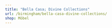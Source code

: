```yaml
---
title: "Bella Casa; Divine Collections"
url: /birmingham/bella-casa-divine-collections/
shop: Möbel
---
```

